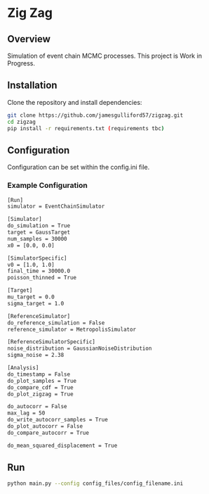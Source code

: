 # Zig Zag 

## Overview
Simulation of event chain MCMC processes. This project is Work in Progress.

## Installation
Clone the repository and install dependencies:
```bash
git clone https://github.com/jamesgulliford57/zigzag.git
cd zigzag
pip install -r requirements.txt (requirements tbc)
```

## Configuration 
Configuration can be set within the config.ini file. 
### Example Configuration
```bash
[Run]
simulator = EventChainSimulator

[Simulator]
do_simulation = True
target = GaussTarget
num_samples = 30000 
x0 = [0.0, 0.0]

[SimulatorSpecific]
v0 = [1.0, 1.0]
final_time = 30000.0
poisson_thinned = True

[Target]
mu_target = 0.0
sigma_target = 1.0

[ReferenceSimulator]
do_reference_simulation = False 
reference_simulator = MetropolisSimulator 

[ReferenceSimulatorSpecific]
noise_distribution = GaussianNoiseDistribution
sigma_noise = 2.38

[Analysis]
do_timestamp = False
do_plot_samples = True
do_compare_cdf = True
do_plot_zigzag = True

do_autocorr = False
max_lag = 50
do_write_autocorr_samples = True
do_plot_autocorr = False
do_compare_autocorr = True

do_mean_squared_displacement = True
```
## Run
```bash
python main.py --config config_files/config_filename.ini
```

